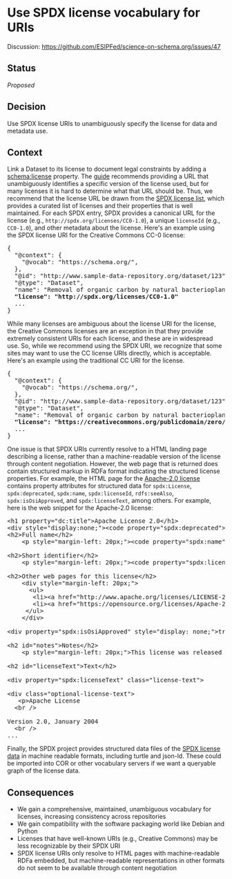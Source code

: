 # Use SPDX license vocabulary for URIs

Discussion: https://github.com/ESIPFed/science-on-schema.org/issues/47

## Status ##
_Proposed_

## Decision ##

Use SPDX license URIs to unambiguously specify the license for data and metadata use.

## Context ##

Link a Dataset to its license to document legal constraints by adding a [schema:license](https://schema.org/license) property. The [guide](https://developers.google.com/search/docs/data-types/dataset) recommends providing a URL that unambiguously identifies a specific version of the license used, but for many licenses it is hard to determine what that URL should be. Thus, we recommend that the license URL be drawn from the [SPDX license list](https://spdx.org/licenses/), which provides a curated list of licenses and their properties that is well maintained. For each SPDX entry, SPDX provides a canonical URL for the license (e.g., `http://spdx.org/licenses/CC0-1.0`), a unique `licenseId` (e.g., `CC0-1.0`), and other metadata about the license. Here's an example using the SPDX license URI for the Creative Commons CC-0 license:

<pre>
{
  "@context": {
    "@vocab": "https://schema.org/",
  },
  "@id": "http://www.sample-data-repository.org/dataset/123",
  "@type": "Dataset",
  "name": "Removal of organic carbon by natural bacterioplankton communities as a function of pCO2 from laboratory experiments between 2012 and 2016",
  <strong>"license": "http://spdx.org/licenses/CC0-1.0"</strong>
  ...
}
</pre>

While many licenses are ambiguous about the license URI for the license, the Creative Commons licenses are an exception in that they provide extremely consistent URIs for each license, and these are in widespread use.  So, while we recommend using the SPDX URI, we recognize that some sites may want to use the CC license URIs directly, which is acceptable.  Here's an example using the traditional CC URI for the license.
<pre>
{
  "@context": {
    "@vocab": "https://schema.org/",
  },
  "@id": "http://www.sample-data-repository.org/dataset/123",
  "@type": "Dataset",
  "name": "Removal of organic carbon by natural bacterioplankton communities as a function of pCO2 from laboratory experiments between 2012 and 2016",
  <strong>"license": "https://creativecommons.org/publicdomain/zero/1.0"</strong>
  ...
}
</pre>

One issue is that SPDX URIs currently resolve to a HTML landing page describing a license, rather than a machine-readable version of the license through content negotiation. However, the web page that is returned does contain structured markup in RDFa format indicating the structured license properties.  For example, the HTML page for the [Apache-2.0 license](http://spdx.org/licenses/Apache-2.0) contains property attributes for structured data for `spdx:License`, `spdx:deprecated`, `spdx:name`, `spdx:licenseId`, `rdfs:seeAlso`, `spdx:isOsiApproved`, and `spdx:licenseText`, among others. For example, here is the web snippet for the Apache-2.0 license:

<pre>
&lt;h1 property="dc:title"&gt;Apache License 2.0&lt;/h1&gt;
&lt;div style="display:none;"&gt;&lt;code property="spdx:deprecated"&gt;false&lt;/code&gt;&lt;/div&gt;
&lt;h2&gt;Full name&lt;/h2&gt;
    &lt;p style="margin-left: 20px;"&gt;&lt;code property="spdx:name"&gt;Apache License 2.0&lt;/code&gt;&lt;/p&gt;

&lt;h2&gt;Short identifier&lt;/h2&gt;
    &lt;p style="margin-left: 20px;"&gt;&lt;code property="spdx:licenseId"&gt;Apache-2.0&lt;/code&gt;&lt;/p&gt;

&lt;h2&gt;Other web pages for this license&lt;/h2&gt;
    &lt;div style="margin-left: 20px;"&gt;
      &lt;ul&gt;
       &lt;li&gt;&lt;a href="http://www.apache.org/licenses/LICENSE-2.0" rel="rdfs:seeAlso"&gt;http://www.apache.org/licenses/LICENSE-2.0&lt;/a&gt;&lt;/li&gt;
       &lt;li&gt;&lt;a href="https://opensource.org/licenses/Apache-2.0" rel="rdfs:seeAlso"&gt;https://opensource.org/licenses/Apache-2.0&lt;/a&gt;&lt;/li&gt;
     &lt;/ul&gt;
    &lt;/div&gt;
          
&lt;div property="spdx:isOsiApproved" style="display: none;"&gt;true&lt;/div&gt;

&lt;h2 id="notes"&gt;Notes&lt;/h2&gt;
    &lt;p style="margin-left: 20px;"&gt;This license was released January 2004&lt;/p&gt;

&lt;h2 id="licenseText"&gt;Text&lt;/h2&gt;

&lt;div property="spdx:licenseText" class="license-text"&gt;
      
&lt;div class="optional-license-text"&gt;
   &lt;p&gt;Apache License
  &lt;br /&gt;

Version 2.0, January 2004
  &lt;br /&gt;
...
</pre>

Finally, the SPDX project provides structured data files of the [SPDX license data](https://github.com/spdx/license-list-data) in machine readable formats, including turtle and json-ld.  These could be imported into COR or other vocabulary servers if we want a queryable graph of the license data.

## Consequences ##

- We gain a comprehensive, maintained, unambiguous vocabulary for licenses, increasing consistency across repositories
- We gain compatibility with the software packaging world like Debian and Python
- Licenses that have well-known URIs (e.g., Creative Commons) may be less recognizable by their SPDX URI
- SPDX license URIs only resolve to HTML pages with machine-readable RDFa embedded, but machine-readable representations in other formats do not seem to be available through content negotiation
